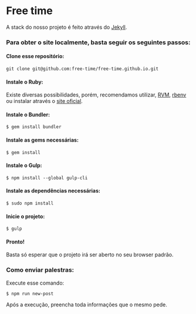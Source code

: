 # Free time

A stack do nosso projeto é feito através do [Jekyll](http://jekyllrb.com/).

### Para obter o site localmente, basta seguir os seguintes passos:

#### Clone esse repositório:


    git clone git@github.com:free-time/free-time.github.io.git

#### Instale o Ruby:

Existe diversas possibilidades, porém, recomendamos utilizar, [RVM](https://github.com/rvm/rvm), [rbenv](https://github.com/rbenv/rbenv) ou instalar através o  [site oficial](https://www.ruby-lang.org/pt/).


#### Instale o Bundler:


    $ gem install bundler

#### Instale as gems necessárias:

    $ gem install

#### Instale o Gulp:

    $ npm install --global gulp-cli

#### Instale as dependências necessárias:

    $ sudo npm install

#### Inicie o projeto:

    $ gulp

#### Pronto!
Basta só esperar que o projeto irá ser aberto no seu browser padrão.

### Como enviar palestras:
Execute esse comando:

    $ npm run new-post

Após a execução, preencha toda informações que o mesmo pede.
